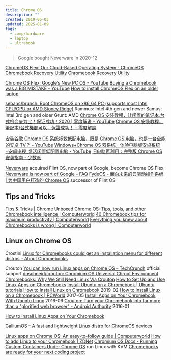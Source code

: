 ```yaml
---
title: Chrome OS
description: ""
created: 2019-05-03
updated: 2025-01-09
tags:
  - comp/hardware
  - laptop
  - ultrabook
---
```


> Google bought Neverware in 2020-12

[ChromeOS Flex: Our Cloud-Based Operating System - ChromeOS](https://chromeos.google/products/chromeos-flex/)
[Chromebook Recovery Utility](https://chromewebstore.google.com/detail/chromebook-recovery-utili/pocpnlppkickgojjlmhdmidojbmbodfm)
[Chromebook Recovery Utility](https://chromewebstore.google.com/detail/chromebook-recovery-utili/pocpnlppkickgojjlmhdmidojbmbodfm)

[Chrome OS Flex: Google’s New PC OS - YouTube](https://www.youtube.com/watch?v=AFAg1FkGgMM)
[Buying a Chromebook was a BIG MISTAKE - YouTube](https://www.youtube.com/watch?v=HZiaHEmE9PQ)
[How to install ChromeOS Flex on an older laptop](https://www.androidpolice.com/how-to-install-chrome-os-flex-on-an-older-laptop/)

[sebanc/brunch: Boot ChromeOS on x86_64 PC (supports most Intel CPU/GPU or AMD Stoney Ridge)](https://github.com/sebanc/brunch)
Rammus: Intel 4th gen and newer
Samus: Intel 3rd gen and older
Grunt: AMD
[Chrome OS 安装教程，让闲置的笔记本,台式机变废为宝！保证成功！2020 | 零度解说 - YouTube](https://www.youtube.com/watch?v=NqWw0Bu0S2s)
[Chrome OS 安裝教程，筆記本/台式機都可以，保證成功！ – 零度解說](https://www.freedidi.com/727.html)

[安装谷歌 Chrome OS 系统拯救低配电脑，既是 Chrome OS 电脑，也是一台全能的安卓 TV？ - YouTube](https://www.youtube.com/watch?v=xHi84yDVTGI)
[Windows+Chrome OS 双系统，体验电脑版安卓系统+安卓电视\_复活闲置低配置电脑 - YouTube](https://www.youtube.com/watch?v=7u9ke-oj3wc)
[旧电脑再利用：完整版 Chrome OS 安装指南 - 少数派](https://sspai.com/post/61056)

[Neverware](https://www.neverware.com/#intro) acquired Flint OS, now part of Google, become Chrome OS Flex
[Neverware is now part of Google - FAQ](https://cloudreadykb.neverware.com/s/article/Neverware-is-now-part-of-Google-FAQ)
[FydeOS - 面向未来的云驱动操作系统 | 为中国用户打造的 Chrome OS](https://fydeos.com/) successor of Flint OS

## Tips and Tricks

[Tips & Tricks | Chrome Unboxed](https://chromeunboxed.com/tips-tricks/)
[Chrome OS: Tips, tools, and other Chromebook intelligence | Computerworld](https://www.computerworld.com/article/3280924/chrome-os/chrome-os-tips-tools-chromebook-intelligence.html)
[40 Chromebook tips for maximum productivity | Computerworld](https://www.computerworld.com/article/3237230/chromebooks/chromebook-tips-for-maximum-productivity.html)
[Everything you knew about Chromebooks is wrong | Computerworld](https://www.computerworld.com/article/3276329/chrome-os/everything-you-knew-about-chromebooks-is-wrong.html)

## Linux on Chrome OS

Crostini
[Linux for Chromebooks could get an installation menu for different distros – About Chromebooks](https://www.aboutchromebooks.com/news/crostini-linux-for-chromebooks-distro-menu-debian-fedora-ubuntu/)

Crouton
[You can now run Linux apps on Chrome OS – TechCrunch](https://techcrunch.com/2018/05/08/you-can-now-run-linux-apps-on-chrome-os/) official support
[dnschneid/crouton: Chromium OS Universal Chroot Environment](https://github.com/dnschneid/crouton)
[Chromebooks: Why We Still Need Linux Via Crouton](https://chromeunboxed.com/chromebooks-need-ubuntu-linux-crouton/)
[How to Set Up and Use Linux Apps on Chromebooks](https://www.howtogeek.com/363331/how-to-set-up-and-use-linux-apps-on-chrome-os/)
[Install Ubuntu on a Chromebook | Ubuntu tutorials](https://tutorials.ubuntu.com/tutorial/install-ubuntu-on-chromebook)
[How to Install Linux on Chromebook](https://www.fossmint.com/install-linux-on-chromebook/) 2019-02
[How to install Linux on a Chromebook | PCWorld](http://www.pcworld.com/article/3187441/computers/how-to-install-linux-on-a-chromebook.html) 2017-05
[Install Apps on Your Chromebook With Ubuntu Linux](https://chromeunboxed.com/install-native-apps-on-your-chromebook-with-ubuntu-linux/) 2016-06
[Crouton: Turn your Chromebook into far more than a "glorified web browser" - Android Authority](https://www.androidauthority.com/crouton-turn-your-chromebook-into-far-more-than-a-glorified-web-browser-663044/) 2016-01

[How to Install Linux Apps on Your Chromebook](https://www.fossmint.com/install-linux-apps-on-chromebook/)

[GalliumOS – A fast and lightweight Linux distro for ChromeOS devices](https://galliumos.org/)

[Linux apps on Chrome OS: An easy-to-follow guide | Computerworld](https://www.computerworld.com/article/3314739/chrome-os/how-to-use-linux-apps-on-chrome-os.html)
[​How to add Linux to your Chromebook | ZDNet](https://www.zdnet.com/article/how-to-add-linux-to-your-chromebook/)
[Chromium OS Docs - Running Custom Containers Under Chrome OS](https://chromium.googlesource.com/chromiumos/docs/+/master/containers_and_vms.md#Overview) run Linux with KVM
[Chromebooks are ready for your next coding project](https://www.blog.google/products/chromebooks/linux-on-chromebooks/)
